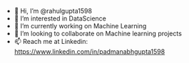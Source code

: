 - 👋 Hi, I’m @rahulgupta1598
- 👀 I’m interested in DataScience
- 🌱 I’m currently working on Machine Learning
- 💞️ I’m looking to collaborate on Machine learning projects
- 📫 Reach me at Linkedin: https://www.linkedin.com/in/padmanabhgupta1598

<!---
rahulgupta1598/rahulgupta1598 is a ✨ special ✨ repository because its `README.md` (this file) appears on your GitHub profile.
You can click the Preview link to take a look at your changes.
--->
